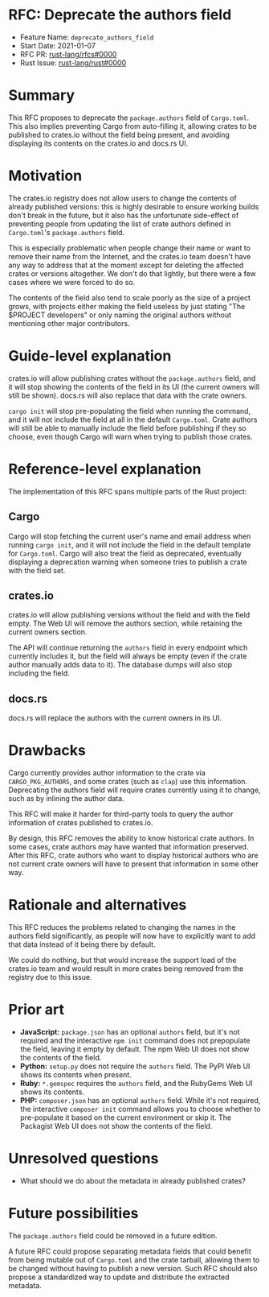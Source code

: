 # RFC: Deprecate the authors field

- Feature Name: `deprecate_authors_field`
- Start Date: 2021-01-07
- RFC PR: [rust-lang/rfcs#0000](https://github.com/rust-lang/rfcs/pull/0000)
- Rust Issue: [rust-lang/rust#0000](https://github.com/rust-lang/rust/issues/0000)

# Summary
[summary]: #summary

This RFC proposes to deprecate the `package.authors` field of `Cargo.toml`.
This also implies preventing Cargo from auto-filling it, allowing crates to be
published to crates.io without the field being present, and avoiding displaying
its contents on the crates.io and docs.rs UI.

# Motivation
[motivation]: #motivation

The crates.io registry does not allow users to change the contents of already
published versions: this is highly desirable to ensure working builds don't
break in the future, but it also has the unfortunate side-effect of preventing
people from updating the list of crate authors defined in `Cargo.toml`'s
`package.authors` field.

This is especially problematic when people change their name or want to remove
their name from the Internet, and the crates.io team doesn't have any way to
address that at the moment except for deleting the affected crates or versions
altogether. We don't do that lightly, but there were a few cases where we were
forced to do so.

The contents of the field also tend to scale poorly as the size of a project
grows, with projects either making the field useless by just stating "The
$PROJECT developers" or only naming the original authors without mentioning
other major contributors.

# Guide-level explanation
[guide-level-explanation]: #guide-level-explanation

crates.io will allow publishing crates without the `package.authors` field, and
it will stop showing the contents of the field in its UI (the current owners
will still be shown). docs.rs will also replace that data with the crate
owners.

`cargo init` will stop pre-populating the field when running the command, and
it will not include the field at all in the default `Cargo.toml`. Crate authors
will still be able to manually include the field before publishing if they so
choose, even though Cargo will warn when trying to publish those crates.

# Reference-level explanation
[reference-level-explanation]: #reference-level-explanation

The implementation of this RFC spans multiple parts of the Rust project:

## Cargo

Cargo will stop fetching the current user's name and email address when running
`cargo init`, and it will not include the field in the default template for
`Cargo.toml`. Cargo will also treat the field as deprecated, eventually
displaying a deprecation warning when someone tries to publish a crate with the
field set.

## crates.io

crates.io will allow publishing versions without the field and with the field
empty. The Web UI will remove the authors section, while retaining the current
owners section.

The API will continue returning the `authors` field in every endpoint which
currently includes it, but the field will always be empty (even if the crate
author manually adds data to it). The database dumps will also stop including
the field.

## docs.rs

docs.rs will replace the authors with the current owners in its UI.

# Drawbacks
[drawbacks]: #drawbacks

Cargo currently provides author information to the crate via
`CARGO_PKG_AUTHORS`, and some crates (such as `clap`) use this information.
Deprecating the authors field will require crates currently using it to change,
such as by inlining the author data.

This RFC will make it harder for third-party tools to query the author
information of crates published to crates.io.

By design, this RFC removes the ability to know historical crate authors. In
some cases, crate authors may have wanted that information preserved. After
this RFC, crate authors who want to display historical authors who are not
current crate owners will have to present that information in some other way.

# Rationale and alternatives
[rationale-and-alternatives]: #rationale-and-alternatives

This RFC reduces the problems related to changing the names in the authors
field significantly, as people will now have to explicitly want to add that
data instead of it being there by default.

We could do nothing, but that would increase the support load of the crates.io
team and would result in more crates being removed from the registry due to
this issue.

# Prior art
[prior-art]: #prior-art

* **JavaScript:** `package.json` has an optional `authors` field, but it's not
  required and the interactive `npm init` command does not prepopulate the
  field, leaving it empty by default. The npm Web UI does not show the contents
  of the field.
* **Python:** `setup.py` does not require the `authors` field. The PyPI Web UI
  shows its contents when present.
* **Ruby:** `*.gemspec` requires the `authors` field, and the RubyGems Web UI
  shows its contents.
* **PHP:** `composer.json` has an optional `authors` field. While it's not
  required, the interactive `composer init` command allows you to choose
  whether to pre-populate it based on the current environment or skip it. The
  Packagist Web UI does not show the contents of the field.

# Unresolved questions
[unresolved-questions]: #unresolved-questions

* What should we do about the metadata in already published crates?

# Future possibilities
[future-possibilities]: #future-possibilities

The `package.authors` field could be removed in a future edition.

A future RFC could propose separating metadata fields that could benefit from
being mutable out of `Cargo.toml` and the crate tarball, allowing them to be
changed without having to publish a new version. Such RFC should also propose a
standardized way to update and distribute the extracted metadata.
